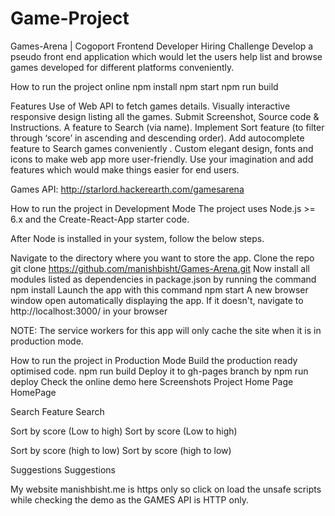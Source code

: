 # Game-Project


Games-Arena | Cogoport Frontend Developer Hiring Challenge
Develop a pseudo front end application which would let the users help list and browse games developed for different platforms conveniently.

How to run the project online
npm install
npm start 
npm run build


Features
Use of Web API to fetch games details.
Visually interactive responsive design listing all the games.
Submit Screenshot, Source code & Instructions.
A feature to Search (via name).
Implement Sort feature (to filter through ‘score’ in ascending and descending order).
Add autocomplete feature to Search games conveniently .
Custom elegant design, fonts and icons to make web app more user-friendly.
Use your imagination and add features which would make things easier for end users.


Games API: http://starlord.hackerearth.com/gamesarena


How to run the project in Development Mode
The project uses Node.js >= 6.x and the Create-React-App starter code.

After Node is installed in your system, follow the below steps.

Navigate to the directory where you want to store the app.
Clone the repo git clone https://github.com/manishbisht/Games-Arena.git
Now install all modules listed as dependencies in package.json by running the command npm install
Launch the app with this command npm start
A new browser window open automatically displaying the app. If it doesn't, navigate to http://localhost:3000/ in your browser

NOTE: The service workers for this app will only cache the site when it is in production mode.

How to run the project in Production Mode
Build the production ready optimised code. npm run build
Deploy it to gh-pages branch by npm run deploy
Check the online demo here
Screenshots
Project Home Page HomePage

Search Feature Search

Sort by score (Low to high) Sort by score (Low to high)

Sort by score (high to low) Sort by score (high to low)

Suggestions Suggestions

My website manishbisht.me is https only so click on load the unsafe scripts while checking the demo as the GAMES API is HTTP only.

